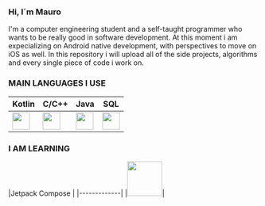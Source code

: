 ### Hi, I´m Mauro

I'm a computer engineering student and a self-taught programmer who wants to be really good in software development. At this moment i am expecializing on Android native development, with perspectives to move on iOS as well. In this repository i will upload all of the side projects, algorithms and every single piece of code i work on.

### MAIN LANGUAGES I USE

| Kotlin  | C/C++ | Java | SQL | 
| ------------- | ------------- |------------- | ------------- |
| <img height="35px" src="https://upload.wikimedia.org/wikipedia/commons/0/06/Kotlin_Icon.svg">  | <img height="35px" src="https://upload.wikimedia.org/wikipedia/commons/1/18/ISO_C%2B%2B_Logo.svg"> |  <img height="35px" src="https://www.svgrepo.com/show/184143/java.svg"> | <img height="35px" src="https://symbols.getvecta.com/stencil_28/61_sql-database-generic.90b41636a8.svg"> 


### I AM LEARNING

|Jetpack 
 Compose | 
|-------------|
|<img height="70px" src="https://tabris.com/wp-content/uploads/2021/06/jetpack-compose-icon_RGB.png">|
